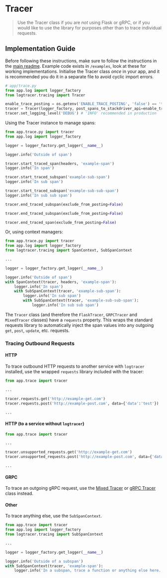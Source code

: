 # Tracer
>Use the Tracer class if you are _not_ using Flask or gRPC, or if you would like to use the library for purposes other than to trace individual requests.

## Implementation Guide
Before following these instructions, make sure to follow the instructions in the [main readme](../README.md).
Example code exists in `/examples`, look at these for working implementations.
Initialise the Tracer class _once_ in your app, and it is recommended you do it in a separate file to avoid cyclic import errors.

```python
# app/trace.py
from app.log import logger_factory
from logtracer.tracing import Tracer

enable_trace_posting = os.getenv('ENABLE_TRACE_POSTING', 'false') == 'true'
tracer = Tracer(logger_factory, post_spans_to_stackdriver_api=enable_trace_posting)
tracer.set_logging_level('DEBUG') # 'INFO' recommended in production
```
Using the Tracer instance to manage spans:
```python
from app.trace.py import tracer
from app.log import logger_factory

logger = logger_factory.get_logger(__name__)

logger.info('Outside of span')

tracer.start_traced_span(headers, 'example-span')
logger.info('In span')

tracer.start_traced_subspan('example-sub-span')
logger.info('In sub span')

tracer.start_traced_subspan('example-sub-sub-span')
logger.info('In sub sub span')

tracer.end_traced_subspan(exclude_from_posting=False)

tracer.end_traced_subspan(exclude_from_posting=False)

tracer.end_traced_span(exclude_from_posting=False)

```
Or, using context managers:

```python
from app.trace.py import tracer
from app.log import logger_factory
from logtracer.tracing import SpanContext, SubSpanContext

...

logger = logger_factory.get_logger(__name__)

logger.info('Outside of span')
with SpanContext(tracer, headers, 'example-span'):
    logger.info('In span')
    with SubSpanContext(tracer, 'example-sub-span'):
        logger.info('In sub span')
        with SubSpanContext(tracer, 'example-sub-sub-span'):
            logger.info('In sub sub span')

```
The `Tracer` class (and therefore the `FlaskTracer`, `GRPCTracer` and `MixedTracer` classes) have a `requests` property. This wraps the standard
requests library to automatically inject the span values into any outgoing `get`, `post`, `update`, etc. requests.


### Tracing Outbound Requests

#### HTTP 
To trace outbound HTTP requests to another service with `logtracer` installed, use the wrapped `requests` library included with the tracer:

```python
from app.trace import tracer

...

tracer.requests.get('http://example-get.com')
tracer.requests.post('http://example-post.com', data={'data':'test'})

...
```

#### HTTP (to a service without `logtracer`)

```python
from app.trace import tracer

...

tracer.unsupported_requests.get('http://example-get.com')
tracer.unsupported_requests.post('http://example-post.com', data={'data':'test'})

...
```

#### GRPC
To trace an outgoing gRPC request, use the [Mixed Tracer](../mixed) or [gRPC Tracer](../grpc) class instead.

#### Other
To trace anything else, use the `SubSpanContext`.
```python
from app.trace import tracer
from app.log import logger_factory
from logtracer.tracing import SubSpanContext

...

logger = logger_factory.get_logger(__name__)

logger.info('Outside of a subspan')
with SubSpanContext(tracer, 'example-span'):
    logger.info('In a subspan, trace a function or anything else here.')

```
